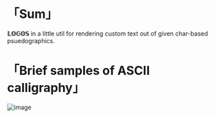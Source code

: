 # 「Sum」
**𝕃𝕆𝔾𝕆𝕊** in a little util for rendering custom text out of given char-based psuedographics.

# 「Brief samples of ASCII calligraphy」
![image](https://user-images.githubusercontent.com/8768470/72172888-66993500-33e7-11ea-9450-1c80c917569f.png)
